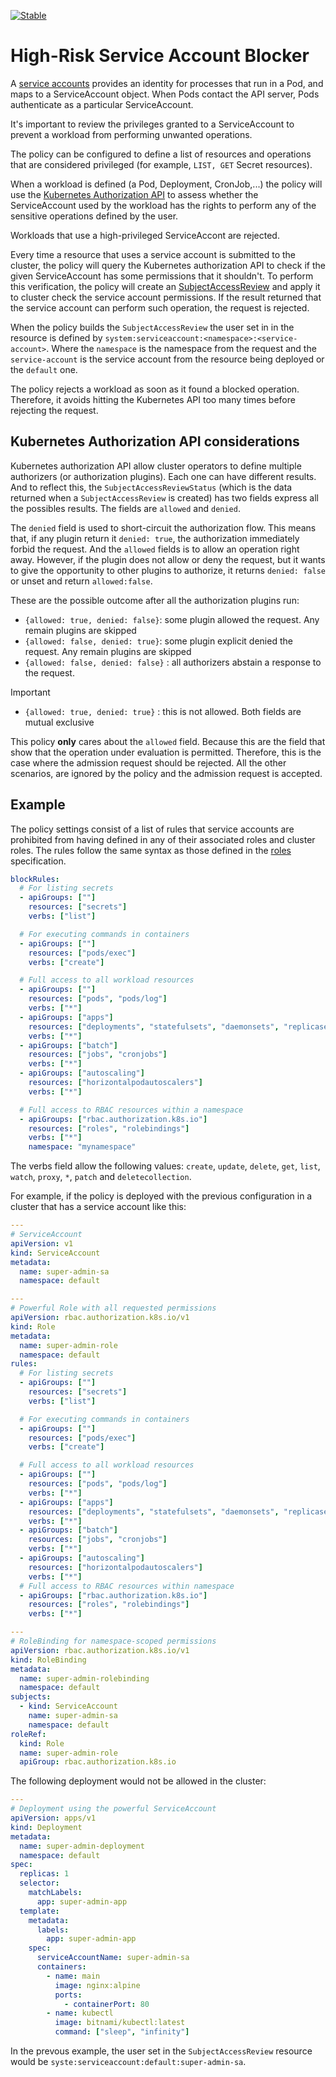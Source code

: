 [![Stable](https://img.shields.io/badge/status-stable-brightgreen?style=for-the-badge)](https://github.com/kubewarden/community/blob/main/REPOSITORIES.md#stable)

# High-Risk Service Account Blocker

A [service
accounts](https://kubernetes.io/docs/concepts/security/service-accounts/)
provides an identity for processes that run in a Pod, and maps to a ServiceAccount object. When Pods contact the API server, Pods authenticate as a particular ServiceAccount.

It's important to review the privileges granted to a ServiceAccount
to prevent a workload from performing unwanted operations.

The policy can be configured to define a list of resources and operations
that are considered privileged (for example, `LIST, GET` Secret resources).

When a workload is defined (a Pod, Deployment, CronJob,...) the policy
will use the [Kubernetes Authorization API](https://kubernetes.io/docs/reference/access-authn-authz/authorization/#checking-api-access)
to assess whether the ServiceAccount used by the workload has the rights
to perform any of the sensitive operations defined by the user.

Workloads that use a high-privileged ServiceAccont are rejected.

Every time a resource that uses a service account is submitted to the cluster,
the policy will query the Kubernetes authorization API to check if the given
ServiceAccount has some permissions that it shouldn't. To perform this
verification, the policy will create an
[SubjectAccessReview](https://kubernetes.io/docs/reference/kubernetes-api/authorization-resources/subject-access-review-v1/)
and apply it to cluster check the service account permissions. If the result
returned that the service account can perform such operation, the request is
rejected.

When the policy builds the `SubjectAccessReview` the user set in in the
resource is defined by `system:serviceaccount:<namespace>:<service-account>`.
Where the `namespace` is the namespace from the request and the
`service-account` is the service account from the resource being deployed or
the `default` one.

The policy rejects a workload as soon as it found a blocked operation.
Therefore, it avoids hitting the Kubernetes API too many times before rejecting
the request.

## Kubernetes Authorization API considerations

Kubernetes authorization API allow cluster operators to define multiple
authorizers (or authorization plugins). Each one can have different results.
And to reflect this, the `SubjectAccessReviewStatus` (which is the data returned
when a `SubjectAccessReview` is created) has two fields express all the possibles
results. The fields are `allowed` and `denied`.

The `denied` field is used to short-circuit the authorization flow. This means
that, if any plugin return it `denied: true`, the authorization immediately
forbid the request. And the `allowed` fields is to allow an operation right
away. However, if the plugin does not allow or deny the request, but it wants
to give the opportunity to other plugins to authorize, it returns `denied:
false` or unset and return `allowed:false`.

These are the possible outcome after all the authorization plugins run:

- `{allowed: true, denied: false}`: some plugin allowed the request. Any remain
  plugins are skipped
- `{allowed: false, denied: true}`: some plugin explicit denied the request.
  Any remain plugins are skipped
- `{allowed: false, denied: false}` : all authorizers abstain a response to the
  request.

> [!IMPORTANT]
>
> - `{allowed: true, denied: true}` : this is not allowed. Both fields are mutual
>   exclusive

This policy **only** cares about the `allowed` field. Because this are the
field that show that the operation under evaluation is permitted. Therefore,
this is the case where the admission request should be rejected. All the
other scenarios, are ignored by the policy and the admission request is
accepted.

## Example

The policy settings consist of a list of rules that service accounts are
prohibited from having defined in any of their associated roles and cluster
roles. The rules follow the same syntax as those defined in the
[roles](https://kubernetes.io/docs/reference/kubernetes-api/authorization-resources/subject-access-review-v1/)
specification.

```yaml
blockRules:
  # For listing secrets
  - apiGroups: [""]
    resources: ["secrets"]
    verbs: ["list"]

  # For executing commands in containers
  - apiGroups: [""]
    resources: ["pods/exec"]
    verbs: ["create"]

  # Full access to all workload resources
  - apiGroups: [""]
    resources: ["pods", "pods/log"]
    verbs: ["*"]
  - apiGroups: ["apps"]
    resources: ["deployments", "statefulsets", "daemonsets", "replicasets"]
    verbs: ["*"]
  - apiGroups: ["batch"]
    resources: ["jobs", "cronjobs"]
    verbs: ["*"]
  - apiGroups: ["autoscaling"]
    resources: ["horizontalpodautoscalers"]
    verbs: ["*"]

  # Full access to RBAC resources within a namespace
  - apiGroups: ["rbac.authorization.k8s.io"]
    resources: ["roles", "rolebindings"]
    verbs: ["*"]
    namespace: "mynamespace"
```

The verbs field allow the following values: `create`, `update`, `delete`,
`get`, `list`, `watch`, `proxy`, `*`, `patch` and `deletecollection`.

For example, if the policy is deployed with the previous configuration in a
cluster that has a service account like this:

```yaml
---
# ServiceAccount
apiVersion: v1
kind: ServiceAccount
metadata:
  name: super-admin-sa
  namespace: default

---
# Powerful Role with all requested permissions
apiVersion: rbac.authorization.k8s.io/v1
kind: Role
metadata:
  name: super-admin-role
  namespace: default
rules:
  # For listing secrets
  - apiGroups: [""]
    resources: ["secrets"]
    verbs: ["list"]

  # For executing commands in containers
  - apiGroups: [""]
    resources: ["pods/exec"]
    verbs: ["create"]

  # Full access to all workload resources
  - apiGroups: [""]
    resources: ["pods", "pods/log"]
    verbs: ["*"]
  - apiGroups: ["apps"]
    resources: ["deployments", "statefulsets", "daemonsets", "replicasets"]
    verbs: ["*"]
  - apiGroups: ["batch"]
    resources: ["jobs", "cronjobs"]
    verbs: ["*"]
  - apiGroups: ["autoscaling"]
    resources: ["horizontalpodautoscalers"]
    verbs: ["*"]
  # Full access to RBAC resources within namespace
  - apiGroups: ["rbac.authorization.k8s.io"]
    resources: ["roles", "rolebindings"]
    verbs: ["*"]

---
# RoleBinding for namespace-scoped permissions
apiVersion: rbac.authorization.k8s.io/v1
kind: RoleBinding
metadata:
  name: super-admin-rolebinding
  namespace: default
subjects:
  - kind: ServiceAccount
    name: super-admin-sa
    namespace: default
roleRef:
  kind: Role
  name: super-admin-role
  apiGroup: rbac.authorization.k8s.io
```

The following deployment would not be allowed in the cluster:

```yaml
---
# Deployment using the powerful ServiceAccount
apiVersion: apps/v1
kind: Deployment
metadata:
  name: super-admin-deployment
  namespace: default
spec:
  replicas: 1
  selector:
    matchLabels:
      app: super-admin-app
  template:
    metadata:
      labels:
        app: super-admin-app
    spec:
      serviceAccountName: super-admin-sa
      containers:
        - name: main
          image: nginx:alpine
          ports:
            - containerPort: 80
        - name: kubectl
          image: bitnami/kubectl:latest
          command: ["sleep", "infinity"]
```

In the prevous example, the user set in the `SubjectAccessReview` resource
would be `syste:serviceaccount:default:super-admin-sa`.
